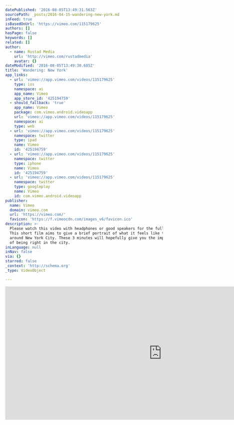 ```yaml
---
datePublished: '2016-08-05T13:49:31.563Z'
sourcePath: _posts/2016-04-15-wandering-new-york.md
inFeed: true
isBasedOnUrl: 'https://vimeo.com/115179625'
authors: []
hasPage: false
keywords: []
related: []
author:
  - name: Rustad Media
    url: 'http://vimeo.com/rustadmedia'
    avatar: {}
dateModified: '2016-08-05T13:49:30.685Z'
title: 'Wandering: New York'
app_links:
  - url: 'vimeo://app.vimeo.com/videos/115179625'
    type: ios
    namespace: ai
    app_name: Vimeo
    app_store_id: '425194759'
  - should_fallback: 'true'
    app_name: Vimeo
    package: com.vimeo.android.videoapp
    url: 'vimeo://app.vimeo.com/videos/115179625'
    namespace: ai
    type: web
  - url: 'vimeo://app.vimeo.com/videos/115179625'
    namespace: twitter
    type: ipad
    name: Vimeo
    id: '425194759'
  - url: 'vimeo://app.vimeo.com/videos/115179625'
    namespace: twitter
    type: iphone
    name: Vimeo
    id: '425194759'
  - url: 'vimeo://app.vimeo.com/videos/115179625'
    namespace: twitter
    type: googleplay
    name: Vimeo
    id: com.vimeo.android.videoapp
publisher:
  name: Vimeo
  domain: vimeo.com
  url: 'https://vimeo.com/'
  favicon: 'https://f.vimeocdn.com/images_v6/favicon.ico'
description: >-
  Please watch this video with headphones or good speakers for the full effect!
  This short film aims to give a brief portrait of what it feels like to wander
  around New York City. These 3 minutes will hopefully give you the impression
  of being right in the city.
inLanguage: null
inNav: false
via: {}
starred: false
_context: 'http://schema.org'
_type: VideoObject

---
```

<iframe src="https://cdn.embedly.com/widgets/media.html?src=https%3A%2F%2Fplayer.vimeo.com%2Fvideo%2F115179625&amp;url=https%3A%2F%2Fvimeo.com%2F115179625&amp;image=http%3A%2F%2Fi.vimeocdn.com%2Fvideo%2F501125432_1280.jpg&amp;key=b7d04c9b404c499eba89ee7072e1c4f7&amp;type=text%2Fhtml&amp;schema=vimeo" width="1000" height="426" scrolling="no" frameborder="0" allowfullscreen="allowfullscreen" style=""></iframe>